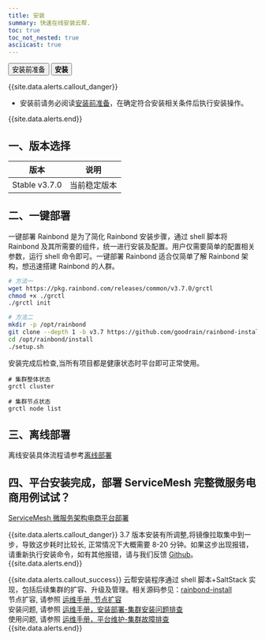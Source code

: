 ```yaml
---
title: 安装
summary: 快速在线安装云帮.
toc: true
toc_not_nested: true
asciicast: true
---
```


<div class="filters filters-big clearfix">
    <a href="before-installation.html"><button class="filter-button ">安装前准备</button></a>
    <a href="online-installation.html"><button class="filter-button current"><strong>安装</strong></button></a>
</div>

{{site.data.alerts.callout_danger}}

- 安装前请务必阅读[安装前准备](before-installation.html)，在确定符合安装相关条件后执行安装操作。

{{site.data.alerts.end}}

## 一、版本选择

| 版本          | 说明         |
| ------------- | ------------ |
| Stable v3.7.0 | 当前稳定版本 |

## 二、一键部署

一键部署 Rainbond 是为了简化 Rainbond 安装步骤，通过 shell 脚本将 Rainbond 及其所需要的组件，统一进行安装及配置。用户仅需要简单的配置相关参数，运行 shell 命令即可。一键部署 Rainbond 适合仅简单了解 Rainbond 架构，想迅速搭建 Rainbond 的人群。

```bash
# 方法一
wget https://pkg.rainbond.com/releases/common/v3.7.0/grctl
chmod +x ./grctl
./grctl init

# 方法二
mkdir -p /opt/rainbond
git clone --depth 1 -b v3.7 https://github.com/goodrain/rainbond-install.git /opt/rainbond/install
cd /opt/rainbond/install
./setup.sh
```

安装完成后检查,当所有项目都是健康状态时平台即可正常使用。

```
# 集群整体状态
grctl cluster

# 集群节点状态
grctl node list
```

## 三、离线部署

离线安装具体流程请参考[离线部署](../operation-manual/install/offline/setup.html)

## 四、平台安装完成，部署 ServiceMesh 完整微服务电商用例试试？

[ServiceMesh 微服务架构电商平台部署](../microservice/service-mesh/use-case.html)

<!--
## 四、分步部署

分步部署Rainbond是分组件一步一步的安装Rainbond及所需组件，用户可以定制相关的安装。分步部署Rainbond适合非常了解Rainbond架构，需要定制部署Rainbond的人群。

具体安装流程请参考[分步部署](../operation-manual/install/step/part-salt.html)


## 五、源码部署

从源码安装具体流程请参考[源码部署](../operation-manual/install/source/setup.html)
-->

{{site.data.alerts.callout_danger}}
3.7 版本安装有所调整,将镜像拉取集中到一步，导致这步耗时比较长, 正常情况下大概需要 8-20 分钟。如果这步出现报错，请重新执行安装命令，如有其他报错，请与我们反馈 [Github](https://github.com/goodrain/rainbond-install/issues/new?template=install-error-report.md)。
{{site.data.alerts.end}}

{{site.data.alerts.callout_success}}
云帮安装程序通过 shell 脚本+SaltStack 实现，包括后续集群的扩容、升级及管理。相关源码参见：[rainbond-install](https://github.com/goodrain/rainbond-install)  
节点扩容, 请参照 [运维手册, 节点扩容](../operation-manual/cluster-management/add-compute-node.html)  
安装问题, 请参照 [运维手册，安装部署-集群安装问题排查](../operation-manual/trouble-shooting/install-issue.html)  
使用问题, 请参照 [运维手册，平台维护-集群故障排查](../operation-manual/trouble-shooting/issue.html)  
{{site.data.alerts.end}}
